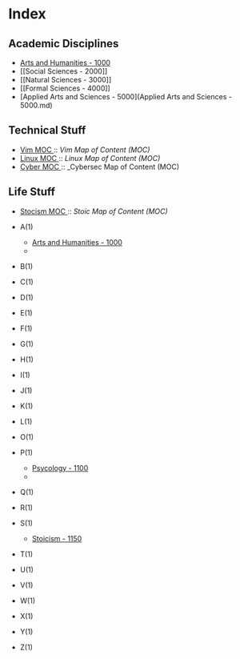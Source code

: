 # Index


## Academic Disciplines
- [Arts and Humanities - 1000](202208240139.md) 
- [[Social Sciences - 2000]]
- [[Natural Sciences - 3000]]
- [[Formal Sciences - 4000]]
- [Applied Arts and Sciences - 5000](Applied Arts and Sciences - 5000.md)

 ## Technical Stuff

- [Vim MOC ](202208110032.md):: _Vim Map of Content (MOC)_
- [Linux MOC ](202208141811.md):: _Linux Map of Content (MOC)_
- [Cyber MOC ](202208141819.md):: _Cybersec Map of Content (MOC)

## Life Stuff

- [Stocism MOC ](202208110131.md):: _Stoic Map of Content (MOC)_


- A(1)
    * [Arts and Humanities - 1000](202208240139.md)
    *   
- B(1)
- C(1)
- D(1)
- E(1)
- F(1)
- G(1)
- H(1)
- I(1)
- J(1)
- K(1)
- L(1)
- O(1)
- P(1)
    * [Psycology - 1100](202208240144.md)
    * 
- Q(1)
- R(1)
- S(1)
    * [Stoicism - 1150](202208240146.md) 
- T(1)
- U(1)
- V(1)
- W(1)
- X(1)
- Y(1)
- Z(1)







 









